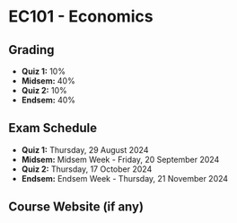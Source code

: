 # EC101 - Economics

## Grading

- **Quiz 1:** 10%
- **Midsem:** 40%
- **Quiz 2:** 10%
- **Endsem:** 40%

## Exam Schedule

- **Quiz 1:** Thursday, 29 August 2024
- **Midsem:** Midsem Week - Friday, 20 September 2024
- **Quiz 2:** Thursday, 17 October 2024
- **Endsem:** Endsem Week - Thursday, 21 November 2024

## Course Website (if any)
